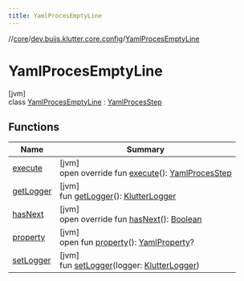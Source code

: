 ```yaml
---
title: YamlProcesEmptyLine
---
```

//[core](../../../index.html)/[dev.buijs.klutter.core.config](../index.html)/[YamlProcesEmptyLine](index.html)



# YamlProcesEmptyLine



[jvm]\
class [YamlProcesEmptyLine](index.html) : [YamlProcesStep](../-yaml-proces-step/index.html)



## Functions


| Name | Summary |
|---|---|
| [execute](execute.html) | [jvm]<br>open override fun [execute](execute.html)(): [YamlProcesStep](../-yaml-proces-step/index.html) |
| [getLogger](../-yaml-proces-step/get-logger.html) | [jvm]<br>fun [getLogger](../-yaml-proces-step/get-logger.html)(): [KlutterLogger](../../dev.buijs.klutter.core/-klutter-logger/index.html) |
| [hasNext](has-next.html) | [jvm]<br>open override fun [hasNext](has-next.html)(): [Boolean](https://kotlinlang.org/api/latest/jvm/stdlib/kotlin/-boolean/index.html) |
| [property](../-yaml-proces-step/property.html) | [jvm]<br>open fun [property](../-yaml-proces-step/property.html)(): [YamlProperty](../-yaml-property/index.html)? |
| [setLogger](../-yaml-proces-step/set-logger.html) | [jvm]<br>fun [setLogger](../-yaml-proces-step/set-logger.html)(logger: [KlutterLogger](../../dev.buijs.klutter.core/-klutter-logger/index.html)) |

